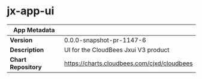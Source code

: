 # jx-app-ui

|App Metadata||
|---|---|
| **Version** | 0.0.0-snapshot-pr-1147-6 |
| **Description** | UI for the CloudBees Jxui V3 product |
| **Chart Repository** | https://charts.cloudbees.com/cjxd/cloudbees |
